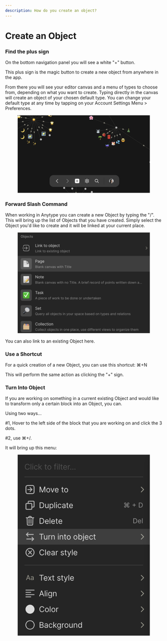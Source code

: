 ```yaml
---
description: How do you create an object?
---
```


# Create an Object

### Find the plus sign

On the bottom navigation panel you will see a white "+" button.

This plus sign is the magic button to create a new object from anywhere in the app.

From there you will see your editor canvas and a menu of types to choose from, depending on what you want to create. Typing directly in the canvas will create an object of your chosen default type. You can change your default type at any time by tapping on your Account Settings Menu > Preferences.

<figure><img src="../../.gitbook/assets/Object Create - Anytype.png" alt=""><figcaption></figcaption></figure>

### Forward Slash Command

When working in Anytype you can create a new Object by typing the "/". This will bring up the list of Objects that you have created. Simply select the Object you'd like to create and it will be linked at your current place.

<figure><img src="../../.gitbook/assets/image (5).png" alt=""><figcaption></figcaption></figure>

You can also link to an existing Object here.

### Use a Shortcut

For a quick creation of a new Object, you can use this shortcut: ⌘+N

This will perform the same action as clicking the "+" sign.

### Turn Into Object

If you are working on something in a current existing Object and would like to transform only a certain block into an Object, you can.

Using two ways...

\#1, Hover to the left side of the block that you are working on and click the 3 dots.

\#2, use ⌘+/.

It will bring up this menu:

<figure><img src="../../.gitbook/assets/image (25).png" alt=""><figcaption></figcaption></figure>
